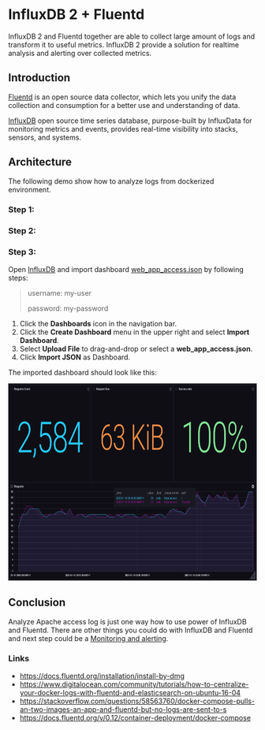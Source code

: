 # InfluxDB 2 + Fluentd

InfluxDB 2 and Fluentd together are able to collect large amount of logs and transform it to useful metrics. 
InfluxDB 2 provide a solution for realtime analysis and alerting over collected metrics.

## Introduction

[Fluentd](https://www.fluentd.org/architecture) is an open source data collector, which lets you unify the data collection and consumption for a better use and understanding of data.

[InfluxDB](https://www.influxdata.com) open source time series database, purpose-built by InfluxData for monitoring metrics and events, provides real-time visibility into stacks, sensors, and systems. 

## Architecture

The following demo show how to analyze logs from dockerized environment.

### Step 1: 
### Step 2: 
### Step 3:

Open [InfluxDB](http://localhost:9999) and import dashboard [web_app_access.json](examples/influxdb/web_app_access.json) by following steps:

> username: my-user
>
> password: my-password

1. Click the **Dashboards** icon in the navigation bar.
1. Click the **Create Dashboard** menu in the upper right and select **Import Dashboard**.
1. Select **Upload File** to drag-and-drop or select a **web_app_access.json**.
1. Click **Import JSON** as Dashboard.

The imported dashboard should look like this:

<img src="dashboard.png" height="400px">

 
## Conclusion

Analyze Apache access log is just one way how to use power of InfluxDB and Fluentd. 
There are other things you could do with InfluxDB and Fluentd and next step could be a [Monitoring and alerting](https://v2.docs.influxdata.com/v2.0/monitor-alert/#manage-your-monitoring-and-alerting-pipeline). 

### Links

- https://docs.fluentd.org/installation/install-by-dmg
- https://www.digitalocean.com/community/tutorials/how-to-centralize-your-docker-logs-with-fluentd-and-elasticsearch-on-ubuntu-16-04
- https://stackoverflow.com/questions/58563760/docker-compose-pulls-an-two-images-an-app-and-fluentd-but-no-logs-are-sent-to-s
- https://docs.fluentd.org/v/0.12/container-deployment/docker-compose